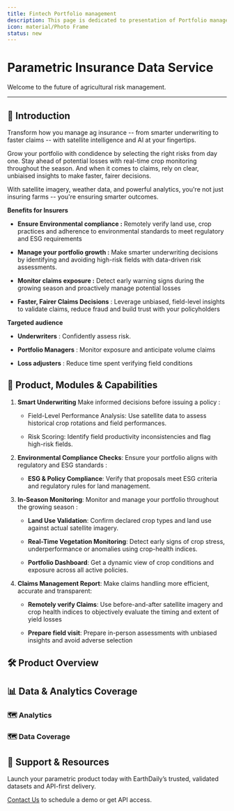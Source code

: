 ```yaml
---
title: Fintech Portfolio management
description: This page is dedicated to presentation of Portfolio management product
icon: material/Photo Frame
status: new
---
```


# Parametric Insurance Data Service

Welcome to the future of agricultural risk management.

---

## 🌾 Introduction

Transform how you manage ag insurance -- from smarter underwriting to
faster claims -- with satellite intelligence and AI at your fingertips.

Grow your portfolio with condidence by selecting the right risks from
day one. Stay ahead of potential losses with real-time crop monitoring
throughout the season. And when it comes to claims, rely on clear,
unbiaised insights to make faster, fairer decisions.

With satellite imagery, weather data, and powerful analytics, you're not
just insuring farms -- you're ensuring smarter outcomes.

**Benefits for Insurers**

-   **Ensure Environmental compliance :** Remotely verify land use, crop
    practices and adherence to environmental standards to meet
    regulatory and ESG requirements

-   **Manage your portfolio growth :** Make smarter underwriting
    decisions by identifying and avoiding high-risk fields with
    data-driven risk assessments.

-   **Monitor claims exposure :** Detect early warning signs during the
    growing season and proactively manage potential losses

-   **Faster, Fairer Claims Decisions** : Leverage unbiased, field-level
    insights to validate claims, reduce fraud and build trust with      your policyholders


**Targeted audience**

-   **Underwriters** : Confidently assess risk.

-   **Portfolio Managers** : Monitor exposure and anticipate volume
    claims

-   **Loss adjusters** : Reduce time spent verifying field conditions

## 🚜 Product, Modules & Capabilities

1.  **Smart Underwriting** Make informed decisions before issuing a policy :

    -   Field-Level Performance Analysis: Use satellite data to assess historical crop rotations and field
 performances.

    -   Risk Scoring: Identify field productivity inconsistencies and flag high-risk fields.

2.  **Environmental Compliance Checks**: Ensure your portfolio aligns with regulatory and ESG standards :

    -   **ESG & Policy Compliance**: Verify that proposals meet ESG criteria and regulatory rules for land management.

3.  **In-Season Monitoring**: Monitor and manage your portfolio throughout the growing season :

    -   **Land Use Validation**: Confirm declared crop types and land use against actual satellite imagery.

    -   **Real-Time Vegetation Monitoring**: Detect early signs of crop stress, underperformance or anomalies using crop-health indices.

    -   **Portfolio Dashboard**: Get a dynamic view of crop conditions and exposure across all active policies.

4.  **Claims Management Report**: Make claims handling more efficient, accurate and transparent:

    -   **Remotely verify Claims**: Use before-and-after satellite imagery and crop health indices to objectively evaluate the timing and extent of yield losses

    -   **Prepare field visit**: Prepare in-person assessments with unbiased insights and avoid adverse selection



## 🛠 Product Overview



## 📊 Data & Analytics Coverage

### 🗺️ Analytics


### 🗺️ Data Coverage




## 🔗 Support & Resources

Launch your parametric product today with EarthDaily’s trusted, validated datasets and API-first delivery.

[Contact Us](#) to schedule a demo or get API access.
